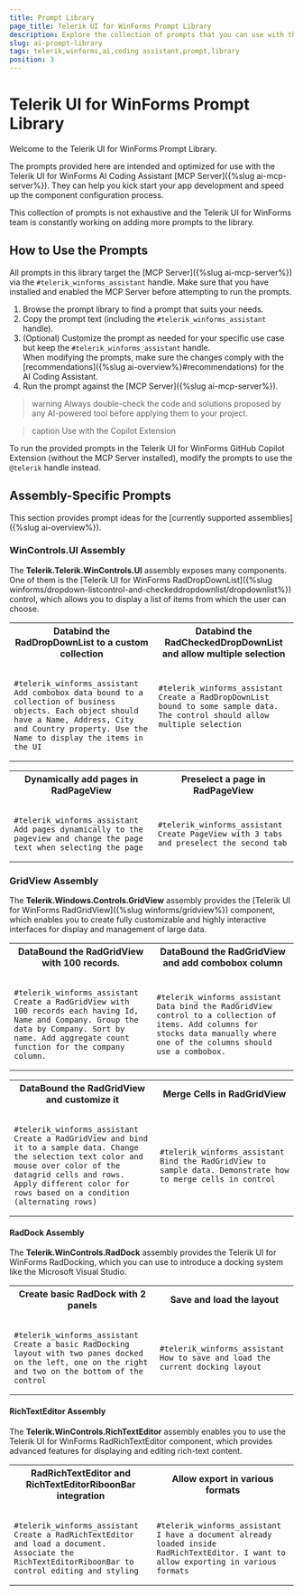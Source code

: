 ```yaml
---
title: Prompt Library
page_title: Telerik UI for WinForms Prompt Library
description: Explore the collection of prompts that you can use with the Telerik UI for WinForms AI Coding Assistant.
slug: ai-prompt-library
tags: telerik,winforms,ai,coding assistant,prompt,library
position: 3
---
```


# Telerik UI for WinForms Prompt Library

Welcome to the Telerik UI for WinForms Prompt Library.

The prompts provided here are intended and optimized for use with the Telerik UI for WinForms AI Coding Assistant [MCP Server]({%slug ai-mcp-server%}). They can help you kick start your app development and speed up the component configuration process.

This collection of prompts is not exhaustive and the Telerik UI for WinForms team is constantly working on adding more prompts to the library.

## How to Use the Prompts

All prompts in this library target the [MCP Server]({%slug ai-mcp-server%}) via the `#telerik_winforms_assistant` handle. Make sure that you have installed and enabled the MCP Server before attempting to run the prompts.

1. Browse the prompt library to find a prompt that suits your needs.
2. Copy the prompt text (including the `#telerik_winforms_assistant` handle).
3. (Optional) Customize the prompt as needed for your specific use case but keep the `#telerik_winforms_assistant` handle.<br/>When modifying the prompts, make sure the changes comply with the [recommendations]({%slug ai-overview%}#recommendations) for the AI Coding Assistant.
4. Run the prompt against the [MCP Server]({%slug ai-mcp-server%}).

>warning Always double-check the code and solutions proposed by any AI-powered tool before applying them to your project.

>caption Use with the Copilot Extension

To run the provided prompts in the Telerik UI for WinForms GitHub Copilot Extension (without the MCP Server installed), modify the prompts to use the `@telerik` handle instead.

## Assembly-Specific Prompts

This section provides prompt ideas for the [currently supported assemblies]({%slug ai-overview%}).

### WinControls.UI Assembly

The __Telerik.Telerik.WinControls.UI__ assembly exposes many components. One of them is the [Telerik UI for WinForms RadDropDownList]({%slug winforms/dropdown-listcontrol-and-checkeddropdownlist/dropdownlist%}) control, which allows you to display a list of items from which the user can choose.

<table>
<tr>
<th>Databind the RadDropDownList to a custom collection</th>
<th>Databind the RadCheckedDropDownList and allow multiple selection</th>
</tr>
<tr>  
<td>
<pre><code>
#telerik_winforms_assistant Add combobox data bound to a collection of business objects. Each object should have a Name, Address, City and Country property. Use the Name to display the items in the UI
</code></pre>
</td>
<td>
<pre><code>
#telerik_winforms_assistant Create a RadDropDownList bound to some sample data. The control should allow multiple selection 
        
</code></pre>
</td>
</tr>   
</table>
<table>
<tr>
<th>Dynamically add pages in RadPageView</th>
<th>Preselect a page in RadPageView</th>
</tr>
<tr>  
<td>
<pre><code>
#telerik_winforms_assistant Add pages dynamically to the pageview and change the page text when selecting the page
</code></pre>
</td>
<td>
<pre><code>
#telerik_winforms_assistant Create PageView with 3 tabs and preselect the second tab
</code></pre>
</td>
</tr>   
</table> 

### GridView Assembly

The __Telerik.Windows.Controls.GridView__ assembly provides the [Telerik UI for WinForms RadGridView]({%slug winforms/gridview%}) component, which enables you to create fully customizable and highly interactive interfaces for display and management of large data.

<table>
<tr>
<th>DataBound the RadGridView with 100 records.</th>
<th>DataBound the RadGridView and add combobox column</th>
</tr>
<tr>
<td>
<pre><code>
#telerik_winforms_assistant Create a RadGridView with 100 records each having Id, Name and Company. Group the data by Company. Sort by name. Add aggregate count function for the company column.
</code></pre>
</td>
<td>
<pre><code>
#telerik_winforms_assistant Data bind the RadGridView control to a collection of items. Add columns for stocks data manually where one of the columns should use a combobox.
</code></pre>
</td>
</tr>   
</table>
<table>
<tr>
<th>DataBound the RadGridView and customize it</th>
<th>Merge Cells in RadGridView</th>
</tr>
<tr>
<td>
<pre><code>
#telerik_winforms_assistant Create a RadGridView and bind it to a sample data. Change the selection text color and mouse over color of the datagrid cells and rows. Apply different color for rows based on a condition (alternating rows)
</code></pre>
</td>
<td>
<pre><code>
#telerik_winforms_assistant Bind the RadGridView to sample data. Demonstrate how to merge cells in control
</code></pre>
</td>
</tr>   
</table>

#### RadDock Assembly

The __Telerik.WinControls.RadDock__ assembly provides the Telerik UI for WinForms RadDocking, which you can use to introduce a docking system like the Microsoft Visual Studio.

<table>
<tr>
<th>Create basic RadDock with 2 panels</th>
<th>Save and load the layout</th>
</tr>
<tr>
<td>
<pre><code>
#telerik_winforms_assistant Create a basic RadDocking layout with two panes docked on the left, one on the right and two on the bottom of the control
</code></pre>
</td>
<td>
<pre><code>
#telerik_winforms_assistant How to save and load the current docking layout
</code></pre>
</td>
</tr>   
</table>  


#### RichTextEditor Assembly

The __Telerik.WinControls.RichTextEditor__ assembly enables you to use the Telerik UI for WinForms RadRichTextEditor component, which provides advanced features for displaying and editing rich-text content.

<table>
<tr>
<th>RadRichTextEditor and RichTextEditorRiboonBar integration</th>
<th>Allow export in various formats</th>
</tr>
<tr>
<td>
<pre><code>
#telerik_winforms_assistant Create a RadRichTextEditor and load a document. Associate the RichTextEditorRiboonBar to control editing and styling
</code></pre>
</td>
<td>
<pre><code>
#telerik_winforms_assistant I have a document already loaded inside RadRichTextEditor. I want to allow exporting in various formats
</code></pre>
</td>
</tr>   
</table>  




